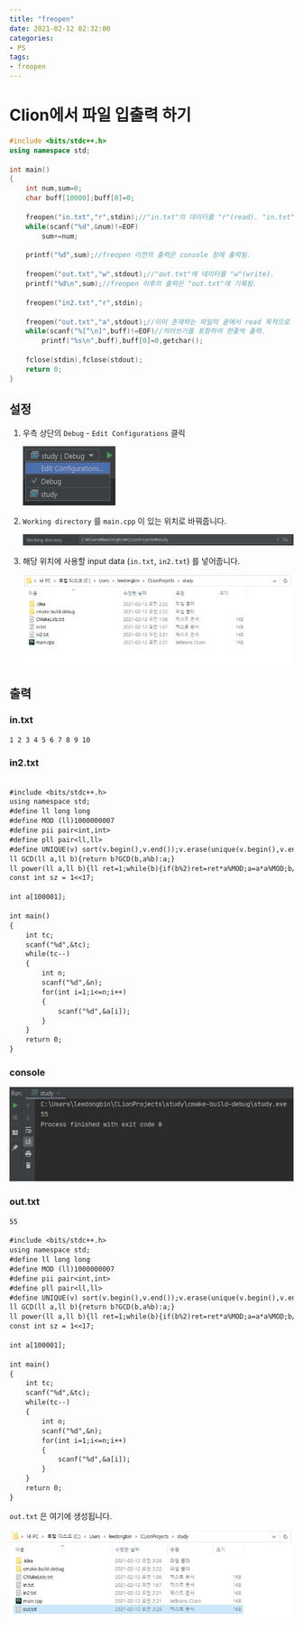 ```yaml
---
title: "freopen"
date: 2021-02-12 02:32:00
categories:
- PS
tags:
- freopen
---
```


<!-- more -->

# Clion에서 파일 입출력 하기

```c++
#include <bits/stdc++.h>
using namespace std;

int main()
{
    int num,sum=0;
    char buff[10000];buff[0]=0;

    freopen("in.txt","r",stdin);//"in.txt"의 데이터를 "r"(read). "in.txt"는 "main.cpp"와 같은 경로에 있어야함.
    while(scanf("%d",&num)!=EOF)
        sum+=num;

    printf("%d",sum);//freopen 이전의 출력은 console 창에 출력됨.

    freopen("out.txt","w",stdout);//"out.txt"에 데이터를 "w"(write).
    printf("%d\n",sum);//freopen 이후의 출력은 "out.txt"에 기록됨.

    freopen("in2.txt","r",stdin);

    freopen("out.txt","a",stdout);//이미 존재하는 파일의 끝에서 read 목적으로 파일을 엶.
    while(scanf("%[^\n]",buff)!=EOF)//띄어쓰기를 포함하여 한줄씩 출력.
        printf("%s\n",buff),buff[0]=0,getchar();

    fclose(stdin),fclose(stdout);
    return 0;
}

```

## 설정

1. 우측 상단의 `Debug` - `Edit Configurations` 클릭

   ![Edit Configurations](/assets/images/2021-02-12/Edit-Configurations.JPG)

2. `Working directory` 를 `main.cpp` 이 있는 위치로 바꿔줍니다. 

   ![Working directory](/assets/images/2021-02-12/Working-directory.JPG)

3. 해당 위치에 사용할 input data (`in.txt`, `in2.txt`) 를 넣어줍니다.

   ![main.cpp](/assets/images/2021-02-12/main.cpp.JPG)

## 출력

### in.txt

```.txt
1 2 3 4 5 6 7 8 9 10
```

### in2.txt

```.txt

#include <bits/stdc++.h>
using namespace std;
#define ll long long
#define MOD (ll)1000000007
#define pii pair<int,int>
#define pll pair<ll,ll>
#define UNIQUE(v) sort(v.begin(),v.end());v.erase(unique(v.begin(),v.end()),v.end());
ll GCD(ll a,ll b){return b?GCD(b,a%b):a;}
ll power(ll a,ll b){ll ret=1;while(b){if(b%2)ret=ret*a%MOD;a=a*a%MOD;b/=2;}return ret;}
const int sz = 1<<17;

int a[100001];

int main()
{
    int tc;
    scanf("%d",&tc);
    while(tc--)
    {
        int n;
        scanf("%d",&n);
        for(int i=1;i<=n;i++)
        {
            scanf("%d",&a[i]);
        }
    }
    return 0;
}
```

### console

![console](/assets/images/2021-02-12/console.JPG)

### out.txt

```.txt
55

#include <bits/stdc++.h>
using namespace std;
#define ll long long
#define MOD (ll)1000000007
#define pii pair<int,int>
#define pll pair<ll,ll>
#define UNIQUE(v) sort(v.begin(),v.end());v.erase(unique(v.begin(),v.end()),v.end());
ll GCD(ll a,ll b){return b?GCD(b,a%b):a;}
ll power(ll a,ll b){ll ret=1;while(b){if(b%2)ret=ret*a%MOD;a=a*a%MOD;b/=2;}return ret;}
const int sz = 1<<17;

int a[100001];

int main()
{
    int tc;
    scanf("%d",&tc);
    while(tc--)
    {
        int n;
        scanf("%d",&n);
        for(int i=1;i<=n;i++)
        {
            scanf("%d",&a[i]);
        }
    }
    return 0;
}

```

`out.txt` 은 여기에 생성됩니다.

![out](/assets/images/2021-02-12/out.JPG)